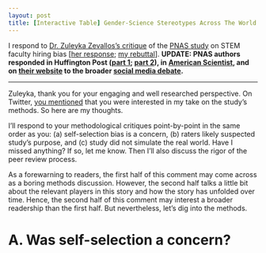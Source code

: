 ```yaml
---
layout: post
title: [Interactive Table] Gender-Science Stereotypes Across The World
---
```


I respond to [Dr. Zuleyka Zevallos’s critique](http://othersociologist.com/2015/04/16/myth-about-women-in-science/) of the [PNAS study](http://dx.doi.org/10.1073/pnas.1418878112) on STEM faculty hiring bias [[her response](http://othersociologist.com/2015/04/16/myth-about-women-in-science/#comment-10552); [my rebuttal](http://d-miller.github.io/PNAS-Debate/#comment-1988072969)]. **UPDATE: PNAS authors responded in Huffington Post ([part 1](http://www.huffingtonpost.com/wendy-m-williams/women-scientists-academic_1_b_7181676.html); [part 2](http://www.huffingtonpost.com/wendy-m-williams/women-scientists-academic-hiring-advantage-is_b_7195312.html)), in [American Scientist](http://www.americanscientist.org/blog/pub/gendered-language-science-hiring), and on [their website](http://www.human.cornell.edu/hd/ciws/upload/PNASAddt-lResources-Williams-Ceci-2.pdf) to the broader [social media debate](https://storify.com/kejames/still-a).**

*******

Zuleyka, thank you for your engaging and well researched perspective. On Twitter, [you mentioned](https://twitter.com/OtherSociology/status/588590370834894850) that you were interested in my take on the study’s methods. So here are my thoughts.

I’ll respond to your methodological critiques point-by-point in the same order as you: (a) self-selection bias is a concern, (b) raters likely suspected study’s purpose, and (c) study did not simulate the real world. Have I missed anything? If so, let me know. Then I’ll also discuss the rigor of the peer review process.

As a forewarning to readers, the first half of this comment may come across as a boring methods discussion. However, the second half talks a little bit about the relevant players in this story and how the story has unfolded over time. Hence, the second half of this comment may interest a broader readership than the first half. But nevertheless, let’s dig into the methods.

# A. Was self-selection a concern?
